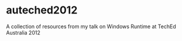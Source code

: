 auteched2012
============

A collection of resources from my talk on Windows Runtime at TechEd Australia 2012